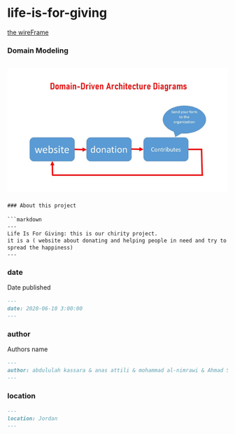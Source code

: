 # life-is-for-giving

[the wireFrame](https://1drv.ms/p/s!AtmRC1qrWigpjmkaJ4Mg53MZ-iYl?e=G43WSn)




### Domain Modeling

![Domain Modeling](img/rsz_slide1.png)
---
```
### About this project

```markdown
---
Life Is For Giving: this is our chirity project.
it is a ( website about donating and helping people in need and try to spread the happiness)
---
```

### date

Date published
```markdown
---
date: 2020-06-10 3:00:00
---
```

### author

Authors name

```markdown
---
author: abdululah kassara & anas attili & mohammad al-nimrawi & Ahmad Swedani
---
```

### location

```markdown
---
location: Jordan
---
```